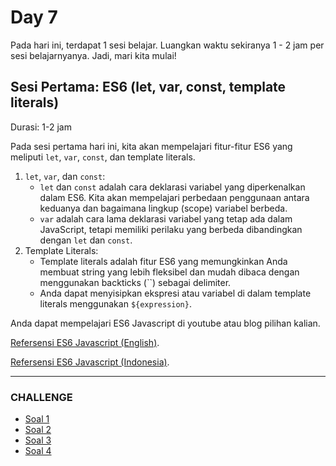 # Day 7

Pada hari ini, terdapat 1 sesi belajar. Luangkan waktu sekiranya 1 - 2 jam per sesi belajarnyanya. Jadi, mari kita mulai!


## Sesi Pertama: ES6 (let, var, const, template literals)

Durasi: 1-2 jam

Pada sesi pertama hari ini, kita akan mempelajari fitur-fitur ES6 yang meliputi `let`, `var`, `const`, dan template literals.

1. `let`, `var`, dan `const`:
   * `let` dan `const` adalah cara deklarasi variabel yang diperkenalkan dalam ES6. Kita akan mempelajari perbedaan penggunaan antara keduanya dan bagaimana lingkup (scope) variabel berbeda.
   * `var` adalah cara lama deklarasi variabel yang tetap ada dalam JavaScript, tetapi memiliki perilaku yang berbeda dibandingkan dengan `let` dan `const`.
2. Template Literals:
   * Template literals adalah fitur ES6 yang memungkinkan Anda membuat string yang lebih fleksibel dan mudah dibaca dengan menggunakan backticks (``) sebagai delimiter.
   * Anda dapat menyisipkan ekspresi atau variabel di dalam template literals menggunakan `${expression}`.

Anda dapat mempelajari ES6 Javascript di youtube atau blog pilihan kalian.

[Refersensi ES6 Javascript (English)](https://youtu.be/NCwa_xi0Uuc).

[Refersensi ES6 Javascript (Indonesia)](https://www.youtube.com/playlist?list=PLCZlgfAG0GXBWhs2AwMdPyKtMG2cF4YSR).

---



### CHALLENGE

* [Soal 1](/day7/soal1.md)
* [Soal 2](/day7/soal2.md)
* [Soal 3](/day7/soal3.md)
* [Soal 4](/day7/soal4.md)
